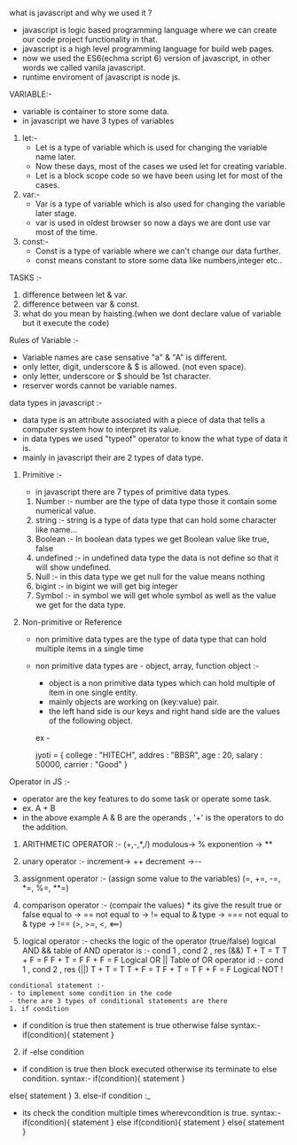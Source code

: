 what is javascript and why we used it ?

- javascript is logic based programming language where we can create our code project functionality in that.
- javascript is a high level programming language for build web pages.
- now we used the ES6(echma script 6) version of javascript, in other words we called vanila javascript.
- runtime enviroment of javascript is node js.

VARIABLE:-
- variable is container to store some data.
- in javascript we have 3 types of variables
1. let:-
    - Let is a type of variable which is used for changing the variable name later.
    - Now these days, most of the cases we used let for creating variable.
    - Let is a block scope code so we have been using let for most of the cases.
2. var:-
    - Var is a type of variable which is also used for changing the variable later stage.
    - var is used in oldest browser so now a days we are dont use var most of the time.
3. const:-
    - Const is a type of variable where we can't change our data further.
    - const means constant to store some data like numbers,integer etc..

TASKS :-
1. difference between let & var.
2. difference between var & const.
3. what do you mean by haisting.(when we dont declare value of variable but it execute the code)

Rules of Variable :-
  - Variable names are case sensative "a" & "A" is different.
  - only letter, digit, underscore & $ is allowed. (not even space).
  - only letter, underscore or $ should be 1st character.
  - reserver words cannot be variable names.

  data types in javascript :-

  - data type is an attribute associated with a piece of data that tells a computer system how to interpret its value.
  - in data types we used "typeof" operator to know the what type of data it is.
  - mainly in javascript their are 2 types of data type.

  1. Primitive :-
      - in javascript there are 7 types of primitive data types.
      1. Number :- number are the type of data type those it contain some numerical value.
      2. string :- string is a type of data type that can hold some character like name...
      3. Boolean :- In boolean data types we get Boolean value like true, false
      4. undefined :- in undefined data type the data is not define so that it will show undefined.
      5. Null :- in this data type we get null for the value means nothing
      6. bigint :- in bigint we will get big integer
      7. Symbol :- in symbol we will get whole symbol as well as the value we get for the data type.

  2. Non-primitive or Reference 
      - non primitive data types are the type of data type that can hold multiple items in a single time
      - non primitive data types are - object, array, function
      object :- 
         - object is a non primitive data types which can hold multiple of item in one single entity.
         - mainly objects are working on (key:value) pair.
         - the left hand side is our keys and right hand side are the  values of the following object.

         ex - 
           
        jyoti = {
            college : "HITECH",
            addres : "BBSR",
            age : 20,
            salary : 50000,
            carrier : "Good"
        }


Operator in JS :- 
  - operator are the key features to do some task or operate some task.
  - ex. A + B
  - in the above example A & B are the operands , '+' is the operators to do the addition.
  1. ARITHMETIC OPERATOR :-
    (+,-,*,/)
    modulous-> %
    exponention -> **
  2. unary operator :-
    increment-> ++
    decrement ->--
  3. assignment operator :- (assign some value to the variables)
    (=, +=, -=, *=, %=, **=)
  4. comparison operator :- (compair the values)
    * its give the result true or false
    equal to -> ==
    not equal to -> !=
    equal to & type -> ===
    not equal to & type -> !==
    (>, >=, <, <==)

   5. logical operator :- checks the logic of the operator (true/false)
      logical AND &&
      table of AND operator is :-
      cond 1 , cond 2 , res (&&)
      T + T = T
      T + F = F
      F + T = F 
      F + F = F
      Logical OR ||
      Table of OR operator id :-
      cond 1 , cond 2 , res (||)
      T + T = T
      T + F = T
      F + T = T
      F + F = F
      Logical NOT !

    conditional statement :-
    - to implement some condition in the code
    - there are 3 types of conditional statements are there
    1. if condition
  - if condition is true then statement is true otherwise false
  syntax:-
  if(condition){
   statement
  }
 2. if -else condition
  - if condition is true then block executed otherwise its terminate to else condition.
  syntax:-
  if(condition){
   statement
  }

else{
   statement
}
 3. else-if condition :_
 - its check the condition multiple times wherevcondition is true.
 syntax:-
 if(condition){
   statement
 } else if(condition){
   statement
 } else{
   statement
 }
      
